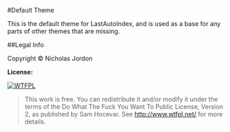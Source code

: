 #Default Theme

This is the default theme for LastAutoIndex, and is used as a base for any parts of other themes that are missing.


##Legal Info

Copyright &copy; Nicholas Jordon

**License:**

[![WTFPL](http://www.wtfpl.net/wp-content/uploads/2012/12/wtfpl-badge-1.png)](http://www.wtfpl.net/)

> This work is free. You can redistribute it and/or modify it under the terms of the Do What The Fuck You Want To Public License, Version 2, as published by Sam Hocevar. See http://www.wtfpl.net/ for more details.